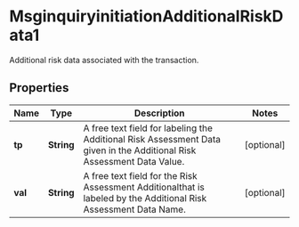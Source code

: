 

# MsginquiryinitiationAdditionalRiskData1

Additional risk data associated with the transaction.

## Properties

| Name | Type | Description | Notes |
|------------ | ------------- | ------------- | -------------|
|**tp** | **String** | A free text field for labeling the Additional Risk Assessment Data given in the Additional Risk Assessment Data Value. |  [optional] |
|**val** | **String** | A free text field for the Risk Assessment Additionalthat is labeled by the Additional Risk Assessment Data Name. |  [optional] |



